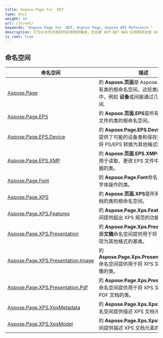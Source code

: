 ```yaml
---
title: Aspose.Page for .NET
type: docs
weight: 10
url: /zh/net/
keywords: "Aspose.Page for .NET, Aspose Page, Aspose API Reference."
description: 它可以与任何类型的应用程序集成，无论是 ASP.NET Web 应用程序还是 Windows 应用程序。
is_root: true
---
```

## 命名空间

| 命名空间 | 描述 |
| --- | --- |
| [Aspose.Page](./aspose.page/) | 的 **Aspose.页面**是 Aspose.Page 库的所有类的根命名空间，这些类直接位于其中，例如 **设备**或间接通过几个子命名空间. |
| [Aspose.Page.EPS](./aspose.page.eps/) | 的 **Aspose.页面.EPS**是所有处理 PS/EPS 文件的类的根命名空间。 |
| [Aspose.Page.EPS.Device](./aspose.page.eps.device/) | 的 **Aspose.Page.EPS.Device**命名空间提供了可能的设备类和保存选项，可以在将 PS/EPS 转换为其他格式时使用 。 |
| [Aspose.Page.EPS.XMP](./aspose.page.eps.xmp/) | 的 **Aspose.页面.EPS.XMP**命名空间提供用于读取、更改 EPS 文件中的 XMP 元数据的类。 |
| [Aspose.Page.Font](./aspose.page.font/) | 的 **Aspose.Page.Font**命名空间包含用于字体操作的类。 |
| [Aspose.Page.XPS](./aspose.page.xps/) | 的 **Aspose.页面.XPS**是所有处理 XPS 文档的类的根命名空间。 |
| [Aspose.Page.XPS.Features](./aspose.page.xps.features/) | 的 **Aspose.Page.Xps.Features**命名空间提供超出 XPS 规范的功能。 |
| [Aspose.Page.XPS.Presentation](./aspose.page.xps.presentation/) | 的 **Aspose.Page.Xps.Presentation 演示文稿**命名空间提供用于将 XPS 文档呈现为其他格式的基类。 |
| [Aspose.Page.XPS.Presentation.Image](./aspose.page.xps.presentation.image/) | 的 **Aspose.Page.Xps.Presentation.Image**命名空间提供用于将 XPS 文档渲染为图像的类。 |
| [Aspose.Page.XPS.Presentation.Pdf](./aspose.page.xps.presentation.pdf/) | 的 **Aspose.Page.Xps.Presentation.Pdf**命名空间提供用于将 XPS 文档呈现为 PDF 文档的类。 |
| [Aspose.Page.XPS.XpsMetadata](./aspose.page.xps.xpsmetadata/) | 的 **Aspose.Page.Xps.XpsMetadata**命名空间提供描述 XPS 文档元数据的类。 |
| [Aspose.Page.XPS.XpsModel](./aspose.page.xps.xpsmodel/) | 的 **Aspose.Page.Xps.XpsModel**命名空间提供描述 XPS 文档元素的类。 |


